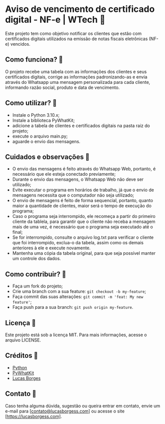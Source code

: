 #  Aviso de vencimento de certificado digital - NF-e | WTech 📜

Este projeto tem como objetivo notificar os clientes que estão com certificados digitais utilizados na emissão de notas fiscais eletrônicas (NF-e) vencidos.

## Como funciona? 📜

O projeto recebe uma tabela com as informações dos clientes e seus certificados digitais, corrige as informações padronizando-as e envia através do Whatsapp uma mensagem personalizada para cada cliente, informando razão social, produto e data de vencimento.

## Como utilizar? 📜

- Instale o Python 3.10.x;
- Instale a biblioteca PyWhatKit;
- adicione a tabela de clientes e certificados digitais na pasta raiz do projeto;
- execute o arquivo main.py;
- aguarde o envio das mensagens.

## Cuidados e observações 📜

- O envio das mensagens é feito através do Whatsapp Web, portanto, é necessário que ele esteja conectado previamente;
- Durante o envio das mensagens, o Whatsapp Web não deve ser utilizado;
- Evite executar o programa em horários de trabalho, já que o envio de mensagens necessita que o computador não seja utilizado;
- O envio de mensagens é feito de forma sequencial, portanto, quanto maior a quantidade de clientes, maior será o tempo de execução do programa;
- Caso o programa seja interrompido, ele recomeça a partir do primeiro cliente da tablela, para garantir que o cliente não receba a mensagem mais de uma vez, é necessário que o programa seja executado até o final;
- Se for interrompido, consulte o arquivo log.txt para verificar o cliente que foi interrompido, exclua-o da tabela, assim como os demais anteriores à ele e execute novamente.
- Mantenha uma cópia da tabela original, para que seja possível manter um controle dos dados.

## Como contribuir? 📜

- Faça um fork do projeto;
- Crie uma branch com a sua feature: `git checkout -b my-feature`;
- Faça commit das suas alterações: `git commit -m 'feat: My new feature'`;
- Faça push para a sua branch: `git push origin my-feature`.


## Licença 📜

Este projeto está sob a licença MIT. Para mais informações, acesse o arquivo LICENSE.

## Créditos 📜

- [Python](https://www.python.org/)
- [PyWhatKit](https://pypi.org/project/pywhatkit/)
- [Lucas Borges](https://lucasborgess.com)

## Contato 📜

Caso tenha alguma dúvida, sugestão ou queira entrar em contato, envie um e-mail para [contato@lucasborgess.com] ou acesse o site [https://lucasborgess.com].

